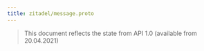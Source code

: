 ```yaml
---
title: zitadel/message.proto
---
```

> This document reflects the state from API 1.0 (available from 20.04.2021)






